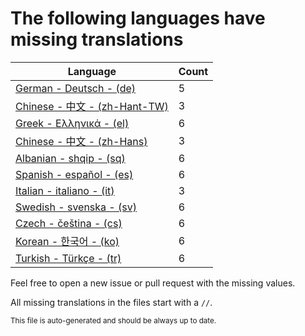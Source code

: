 # The following languages have missing translations
Language|Count
-|-
[German - Deutsch - (de)](Calendr/Assets/de.lproj/Localizable.strings)|5
[Chinese - 中文 - (zh-Hant-TW)](Calendr/Assets/zh-Hant-TW.lproj/Localizable.strings)|3
[Greek - Ελληνικά - (el)](Calendr/Assets/el.lproj/Localizable.strings)|6
[Chinese - 中文 - (zh-Hans)](Calendr/Assets/zh-Hans.lproj/Localizable.strings)|3
[Albanian - shqip - (sq)](Calendr/Assets/sq.lproj/Localizable.strings)|6
[Spanish - español - (es)](Calendr/Assets/es.lproj/Localizable.strings)|6
[Italian - italiano - (it)](Calendr/Assets/it.lproj/Localizable.strings)|3
[Swedish - svenska - (sv)](Calendr/Assets/sv.lproj/Localizable.strings)|6
[Czech - čeština - (cs)](Calendr/Assets/cs.lproj/Localizable.strings)|6
[Korean - 한국어 - (ko)](Calendr/Assets/ko.lproj/Localizable.strings)|6
[Turkish - Türkçe - (tr)](Calendr/Assets/tr.lproj/Localizable.strings)|6

Feel free to open a new issue or pull request with the missing values.

All missing translations in the files start with a `//`.

<sub>This file is auto-generated and should be always up to date.</sub>
